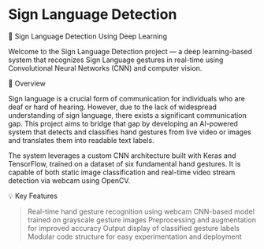 # Sign Language Detection
👋 Sign Language Detection Using Deep Learning

Welcome to the Sign Language Detection project — a deep learning-based system that recognizes Sign Language gestures in real-time using Convolutional Neural Networks (CNN) and computer vision.

📌 Overview

Sign language is a crucial form of communication for individuals who are deaf or hard of hearing. However, due to the lack of widespread understanding of sign language, there exists a significant communication gap. This project aims to bridge that gap by developing an AI-powered system that detects and classifies hand gestures from live video or images and translates them into readable text labels.

The system leverages a custom CNN architecture built with Keras and TensorFlow, trained on a dataset of six fundamental hand gestures. It is capable of both static image classification and real-time video stream detection via webcam using OpenCV.

💡 Key Features

> Real-time hand gesture recognition using webcam
> CNN-based model trained on grayscale gesture images
> Preprocessing and augmentation for improved accuracy
> Output display of classified gesture labels
> Modular code structure for easy experimentation and deployment

